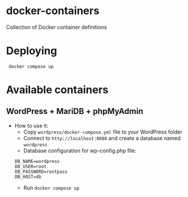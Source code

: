 # docker-containers

Collection of Docker container definitions

# Deploying

` docker compose up`

# Available containers

## WordPress + MariDB + phpMyAdmin

- How to use it:
  - Copy `wordpress/docker-compose.yml` file to your WordPress folder
  - Connect to `http://localhost:8080` and create a database named `wordpress`
  - Database configuration for wp-config.php file:
  ```
  DB_NAME=wordpress
  DB_USER=root
  DB_PASSWORD=rootpass
  DB_HOST=db
  ```
  - Run `docker compose up`
